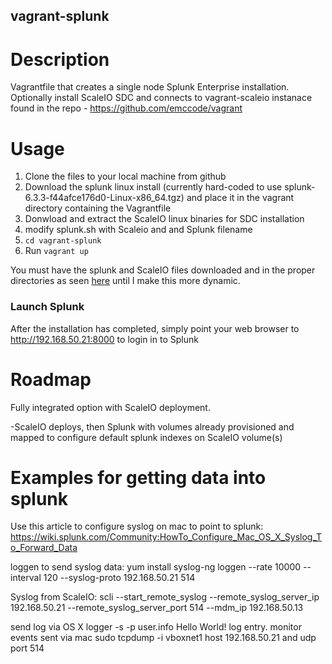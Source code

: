 vagrant-splunk
---------------

# Description

Vagrantfile that creates a single node Splunk Enterprise installation.  Optionally install ScaleIO SDC and connects to vagrant-scaleio instanace found in the repo - https://github.com/emccode/vagrant

# Usage

1. Clone the files to your local machine from github
2. Download the splunk linux install (currently hard-coded to use splunk-6.3.3-f44afce176d0-Linux-x86_64.tgz) and place it in the vagrant directory containing the Vagrantfile
3. Donwload and extract the ScaleIO linux binaries for SDC installation
4. modify splunk.sh with Scaleio and and Splunk filename
5. `cd vagrant-splunk`
6. Run `vagrant up`

You must have the splunk and ScaleIO files downloaded and in the proper directories as seen [here](images/vagrant-splunk-files.png) until I make this more dynamic.


### Launch Splunk
After the installation has completed, simply point your web browser to http://192.168.50.21:8000 to login in to Splunk

# Roadmap
Fully integrated option with ScaleIO deployment.

-ScaleIO deploys, then Splunk with volumes already provisioned and mapped to configure default splunk indexes on ScaleIO volume(s)

# Examples for getting data into splunk
Use this article to configure syslog on mac to point to splunk:
https://wiki.splunk.com/Community:HowTo_Configure_Mac_OS_X_Syslog_To_Forward_Data

loggen to send syslog data:
yum install syslog-ng
loggen --rate 10000 --interval 120 --syslog-proto 192.168.50.21 514

Syslog from ScaleIO:
scli --start_remote_syslog --remote_syslog_server_ip 192.168.50.21 --remote_syslog_server_port 514 --mdm_ip 192.168.50.13

send log via OS X
logger -s -p user.info Hello World! log entry.
monitor events sent via mac  sudo tcpdump -i vboxnet1 host 192.168.50.21 and udp port 514
